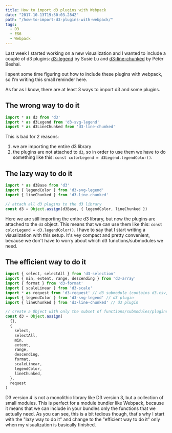 ```yaml
---
title: How to import d3 plugins with Webpack
date: "2017-10-13T19:30:03.284Z"
path: "/how-to-import-d3-plugins-with-webpack/"
tags:
  - D3
  - ES6
  - Webpack
---
```


Last week I started working on a new visualization and I wanted to include a couple of d3 plugins: [d3-legend](http://d3-legend.susielu.com/) by Susie Lu and [d3-line-chunked](https://peterbeshai.com/vis/d3-line-chunked/) by Peter Beshai.

I spent some time figuring out how to include these plugins with webpack, so I'm writing this small reminder here.

As far as I know, there are at least 3 ways to import d3 and some plugins.

## The wrong way to do it

```javascript
import * as d3 from 'd3'
import * as d3Legend from 'd3-svg-legend'
import * as d3LineChunked from 'd3-line-chunked'
```

This is bad for 2 reasons:

1.  we are importing the entire d3 library
2.  the plugins are not attached to `d3`, so in order to use them we have to do something like this: `const colorLegend = d3Legend.legendColor()`.

## The lazy way to do it

```javascript
import * as d3Base from 'd3'
import { legendColor } from 'd3-svg-legend'
import { lineChunked } from 'd3-line-chunked'

// attach all d3 plugins to the d3 library
const d3 = Object.assign(d3Base, { legendColor, lineChunked })
```

Here we are still importing the entire d3 library, but now the plugins are attached to the `d3` object. This means that we can use them like this: `const colorLegend = d3.legendColor()`. I have to say that I start writing a visualization with this setup. It's vey compact and pretty convenient, because we don't have to worry about which d3 functions/submodules we need.

## The efficient way to do it

```javascript
import { select, selectAll } from 'd3-selection'
import { min, extent, range, descending } from 'd3-array'
import { format } from 'd3-format'
import { scaleLinear } from 'd3-scale'
import * as request from 'd3-request' // d3 submodule (contains d3.csv, d3.json, etc)
import { legendColor } from 'd3-svg-legend' // d3 plugin
import { lineChunked } from 'd3-line-chunked' // d3 plugin

// create a Object with only the subset of functions/submodules/plugins that we need
const d3 = Object.assign(
  {},
  {
    select,
    selectAll,
    min,
    extent,
    range,
    descending,
    format,
    scaleLinear,
    legendColor,
    lineChunked,
  },
  request
)
```

D3 version 4 is not a monolithic library like D3 version 3, but a collection of small modules. This is perfect for a module bundler like Webpack, because it means that we can include in your bundles only the functions that we actually need. As you can see, this is a bit tedious though, that's why I start with the "lazy way to do it" and change to the "efficient way to do it" only when my visualization is basically finished.
